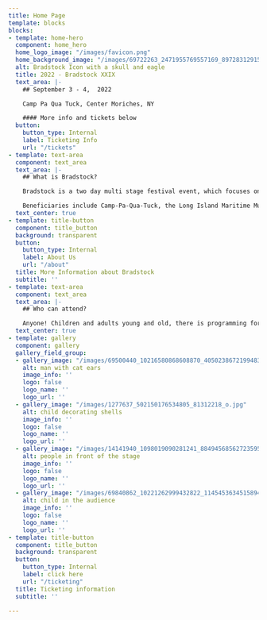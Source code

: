 ```yaml
---
title: Home Page
template: blocks
blocks:
- template: home-hero
  component: home_hero
  home_logo_image: "/images/favicon.png"
  home_background_image: "/images/69722263_2471955769557169_8972831291510620160_n.jpg"
  alt: Bradstock Icon with a skull and eagle
  title: 2022 - Bradstock XXIX
  text_area: |-
    ## September 3 - 4,  2022

    Camp Pa Qua Tuck, Center Moriches, NY

    #### More info and tickets below
  button:
    button_type: Internal
    label: Ticketing Info
    url: "/tickets"
- template: text-area
  component: text_area
  text_area: |-
    ## What is Bradstock?

    Bradstock is a two day multi stage festival event, which focuses on a good time had by all while fundraising for local organisations in need of funding.

    Beneficiaries include Camp-Pa-Qua-Tuck, the Long Island Maritime Museum, Friends of Connetquot River State Park, the Sayville Kiwanis Club, G.R.O.W., WUSB, They Often Cry Out, the Unbroken Chain Foundation, the Sayville Village Improvement Society, the Bayport and West Sayville Civic Associations and the Peconic Baykeeper.
  text_center: true
- template: title-button
  component: title_button
  background: transparent
  button:
    button_type: Internal
    label: About Us
    url: "/about"
  title: More Information about Bradstock
  subtitle: ''
- template: text-area
  component: text_area
  text_area: |-
    ## Who can attend?

    Anyone! Children and adults young and old, there is programming for everyone. More information on the lineups found [**here**](/lineup "lineup"). Ticketing can be found at the link below.
  text_center: true
- template: gallery
  component: gallery
  gallery_field_group:
  - gallery_image: "/images/69500440_10216580868608870_4050238672199483392_n.jpg"
    alt: man with cat ears
    image_info: ''
    logo: false
    logo_name: ''
    logo_url: ''
  - gallery_image: "/images/1277637_502150176534805_81312218_o.jpg"
    alt: child decorating shells
    image_info: ''
    logo: false
    logo_name: ''
    logo_url: ''
  - gallery_image: "/images/14141940_1098019090281241_8849456856272359599_n.jpg"
    alt: people in front of the stage
    image_info: ''
    logo: false
    logo_name: ''
    logo_url: ''
  - gallery_image: "/images/69840862_10221262999432822_1145453634515894272_n.jpg"
    alt: child in the audience
    image_info: ''
    logo: false
    logo_name: ''
    logo_url: ''
- template: title-button
  component: title_button
  background: transparent
  button:
    button_type: Internal
    label: click here
    url: "/ticketing"
  title: Ticketing information
  subtitle: ''

---
```

